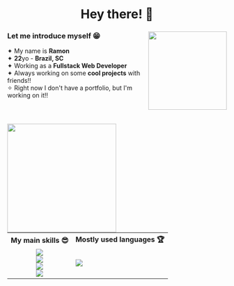 <h1 align="center">Hey there! 👋</h1>
<div>
  <img align="right" height="180px" src="https://i.imgur.com/DV84yp3.png"/>
  <h3>Let me introduce myself 😁</h3>
  ✦ My name is <b>Ramon</b></br>
  ✦ <b>22</b>yo - <b>Brazil, SC</b></br>
  ✦ Working as a <b>Fullstack Web Developer</b></br>
  ✦ Always working on some <b>cool projects</b> with friends!!</br>
  ✧ Right now I don't have a portfolio, but I'm working on it!!</br>
</div></br>

#

<div align="right">
  <img align="left" width="250px" src="https://i1.sndcdn.com/artworks-000454973544-3kk23u-t500x500.jpg"/>
  <table>
    <tr>
      <th align="center">My main skills 😎</th>
      <th>Mostly used languages 🏆</th>
    </tr>
    <tr>
      <td align="center">
        <img max-width="90%" src="https://skillicons.dev/icons?i=js,react,laravel"/></br>
        <img max-width="90%" src="https://skillicons.dev/icons?i=figma,tailwind,sass"/></br>
        <img max-width="90%" src="https://skillicons.dev/icons?i=mysql,graphql,mongodb"/></br>
        <img max-width="90%" src="https://skillicons.dev/icons?i=git,nodejs,express"/></br>
      </td>
      <td>
        <a href='https://github.com/ramonpdx03'><img src="https://github-readme-stats.vercel.app/api/top-langs/?username=ramonpdx03&langs_count=6&theme=transparent&hide_title=true&hide_border=false"/></a>
      </td>
    </tr>
  </table>
</div>
